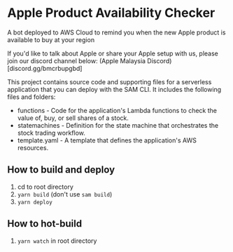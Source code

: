 # Apple Product Availability Checker
A bot deployed to AWS Cloud to remind you when the new Apple product is available to buy at your region

If you'd like to talk about Apple or share your Apple setup with us, please join our discord channel below:
(Apple Malaysia Discord)[discord.gg/bmcrbupgbd]

This project contains source code and supporting files for a serverless application that you can deploy with the SAM CLI. It includes the following files and folders:

- functions - Code for the application's Lambda functions to check the value of, buy, or sell shares of a stock.
- statemachines - Definition for the state machine that orchestrates the stock trading workflow.
- template.yaml - A template that defines the application's AWS resources.

## How to build and deploy
1. cd to root directory
2. `yarn build` (don't use `sam build`)
3. `yarn deploy`

## How to hot-build
1. `yarn watch` in root directory